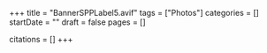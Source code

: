 +++
title = "BannerSPPLabel5.avif"
tags = ["Photos"]
categories = []
startDate = ""
draft = false
pages = []

citations = []
+++
